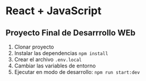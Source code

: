 # React + JavaScript 
## Proyecto Final de Desarrrollo WEb

1. Clonar proyecto
2. Instalar las dependencias
    `npm install`
3. Crear el archivo  `.env.local`
4. Cambiar las variables de entorno
5. Ejecutar en modo de desarrollo:
    `npm run start:dev`
